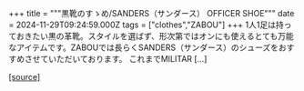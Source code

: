 +++
title = """黒靴のすゝめ/SANDERS（サンダース） OFFICER SHOE"""
date = 2024-11-29T09:24:59.000Z
tags = ["clothes","ZABOU"]
+++
1人1足は持っておきたい黒の革靴。スタイルを選ばず、形次第ではオンにも使えるとても万能なアイテムです。ZABOUでは長らくSANDERS（サンダース）のシューズをおすすめさせていただいております。 これまでMILITAR \[…\]

[[source]](https://zabou.org/2024/11/29/313649/)
